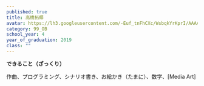 ```yaml
---
published: true
title: 高橋拓椰
avatar: https://lh3.googleusercontent.com/-Euf_tnFhCXc/WsbqkYrKprI/AAAAAAAAEbs/xin957sTlw0BzzbGwKp3ZOy2H8hliBUogCE0YBhgL/s400-p/DSC06497.jpg
category: 99_OB
school_year: 4
year_of_graduation: 2019
class: ""
---
```

**できること（ざっくり）**

作曲、プログラミング、シナリオ書き、お絵かき（たまに）、数学、\[Media Art]
